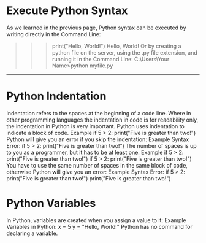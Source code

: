 # Execute Python Syntax
As we learned in the previous page, Python syntax can be executed by writing directly in the Command Line:
>>> print("Hello, World!")
Hello, World!
Or by creating a python file on the server, using the .py file extension, and running it in the Command Line:
C:\Users\Your Name>python myfile.py
________________________________________

# Python Indentation
Indentation refers to the spaces at the beginning of a code line.
Where in other programming languages the indentation in code is for readability only, the indentation in Python is very important.
Python uses indentation to indicate a block of code.
Example
if 5 > 2:
  print("Five is greater than two!")
Python will give you an error if you skip the indentation:
Example
Syntax Error:
if 5 > 2:
print("Five is greater than two!")
The number of spaces is up to you as a programmer, but it has to be at least one.
Example
if 5 > 2:
 print("Five is greater than two!") 
if 5 > 2:
        print("Five is greater than two!") 
You have to use the same number of spaces in the same block of code, otherwise Python will give you an error:
Example
Syntax Error:
if 5 > 2:
 print("Five is greater than two!")
        print("Five is greater than two!")

# Python Variables
In Python, variables are created when you assign a value to it:
Example
Variables in Python:
x = 5
y = "Hello, World!"
Python has no command for declaring a variable.

